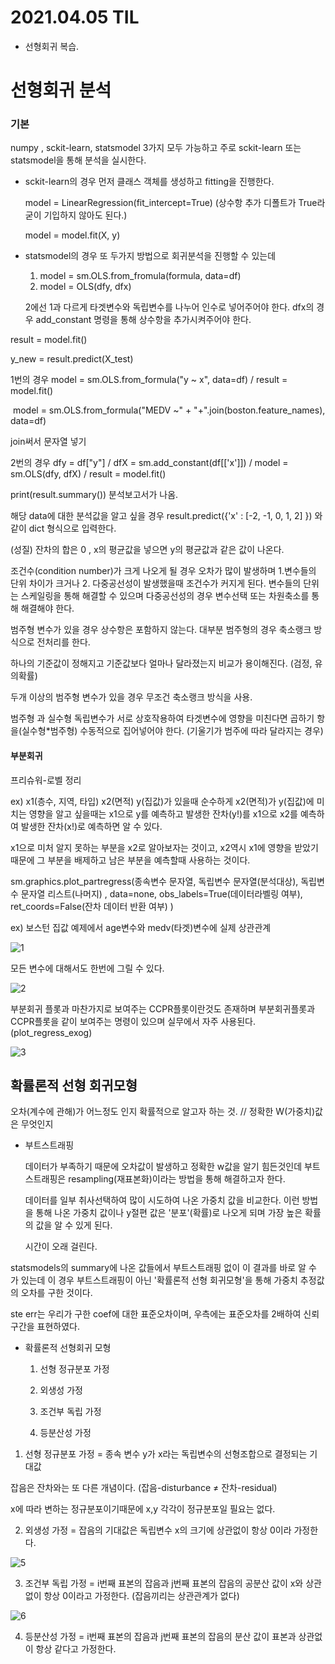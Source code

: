 # 2021.04.05 TIL

- 선형회귀 복습.



# 선형회귀 분석

### 기본



numpy , sckit-learn, statsmodel 3가지 모두 가능하고 주로 sckit-learn 또는 statsmodel을 통해 분석을 실시한다.



- sckit-learn의 경우 먼저 클래스 객체를 생성하고 fitting을 진행한다.

  model = LinearRegression(fit_intercept=True) (상수항 추가 디폴트가 True라 굳이 기입하지 않아도 된다.)

  model = model.fit(X, y)



- statsmodel의 경우 또 두가지 방법으로 회귀분석을 진행할 수 있는데

  1. model = sm.OLS.from_fromula(formula, data=df) 
  2. model = OLS(dfy, dfx) 

  2에선 1과 다르게 타겟변수와 독립변수를 나누어 인수로 넣어주어야 한다. dfx의 경우 add_constant 명령을 통해 상수항을 추가시켜주어야 한다.



result = model.fit()

y_new = result.predict(X_test)



1번의 경우 model = sm.OLS.from_formula("y ~ x", data=df) / result = model.fit()

​			   	 model = sm.OLS.from_formula("MEDV ~" + "+".join(boston.feature_names), data=df)

join써서 문자열 넣기



2번의 경우 dfy = df["y"] / dfX = sm.add_constant(df[['x']]) / model = sm.OLS(dfy, dfX) / result = model.fit()

print(result.summary()) 분석보고서가 나옴.

해당 data에 대한 분석값을 알고 싶을 경우 result.predict({'x' : [-2, -1, 0, 1, 2] }) 와 같이 dict 형식으로 입력한다.



 (성질) 잔차의 합은 0 ,  x의 평균값을 넣으면 y의 평균값과 같은 값이 나온다.



조건수(condition number)가 크게 나오게 될 경우 오차가 많이 발생하며 1.변수들의 단위 차이가 크거나 2. 다중공선성이 발생했을때 조건수가 커지게 된다. 변수들의 단위는 스케일링을 통해 해결할 수 있으며 다중공선성의 경우 변수선택 또는 차원축소를 통해 해결해야 한다.



범주형 변수가 있을 경우 상수항은 포함하지 않는다.  대부분 범주형의 경우 축소랭크 방식으로 전처리를 한다.

하나의 기준값이 정해지고 기준값보다 얼마나 달라졌는지 비교가 용이해진다. (검정, 유의확률)

두개 이상의 범주형 변수가 있을 경우 무조건 축소랭크 방식을 사용.

범주형 과 실수형 독립변수가 서로 상호작용하여 타겟변수에 영향을 미친다면 곱하기 항을(실수형*범주형) 수동적으로 집어넣어야 한다. (기울기가 범주에 따라 달라지는 경우)



#### 부분회귀 

프리슈워-로벨 정리 

ex) x1(층수, 지역, 타입)  x2(면적)  y(집값)가 있을때 순수하게 x2(면적)가 y(집값)에 미치는 영향을 알고 싶을때는 x1으로 y를 예측하고 발생한 잔차(y!)를  x1으로 x2를 예측하여 발생한 잔차(x!)로 예측하면 알 수 있다.

x1으로 미처 알지 못하는 부분을 x2로 알아보자는 것이고, x2역시 x1에 영향을 받았기때문에 그 부분을 배제하고 남은 부분을 예측할때 사용하는 것이다.

sm.graphics.plot_partregress(종속변수 문자열, 독립변수 문자열(분석대상), 독립변수 문자열 리스트(나머지) , data=none, obs_labels=True(데이터라벨링 여부), ret_coords=False(잔차 데이터 반환 여부) )



ex) 보스턴 집값 예제에서 age변수와 medv(타겟)변수에 실제 상관관계

![1](https://user-images.githubusercontent.com/77723966/113553600-fe112600-9632-11eb-9644-6cb823228def.PNG)

모든 변수에 대해서도 한번에 그릴 수 있다.

![2](https://user-images.githubusercontent.com/77723966/113553611-023d4380-9633-11eb-8dc9-b14ffda40319.PNG)

부분회귀 플롯과 마찬가지로 보여주는 CCPR플롯이란것도 존재하며 부분회귀플롯과 CCPR플롯을 같이 보여주는 명령이 있으며 실무에서 자주 사용된다. (plot_regress_exog)

![3](https://user-images.githubusercontent.com/77723966/113553627-079a8e00-9633-11eb-8d1f-67edcd76398f.PNG)

## 확률론적 선형 회귀모형

오차(계수에 관해)가 어느정도 인지 확률적으로 알고자 하는 것. // 정확한 W(가중치)값은 무엇인지



- 부트스트래핑

  데이터가 부족하기 때문에 오차값이 발생하고 정확한 w값을 알기 힘든것인데 부트스트래핑은 resampling(재표본화)이라는 방법을 통해 해결하고자 한다. 

  데이터를 일부 취사선택하여 많이 시도하여 나온 가중치 값을 비교한다. 이런 방법을 통해 나온 가중치 값이나 y절편 값은 '분포'(확률)로 나오게 되며 가장 높은 확률의 값을 알 수 있게 된다.

  시간이 오래 걸린다.

  

statsmodels의 summary에 나온 값들에서 부트스트래핑 없이 이 결과를 바로 알 수 가 있는데 이 경우 부트스트래핑이 아닌 '확률론적 선형 회귀모형'을 통해 가중치 추정값의 오차를 구한 것이다.

ste err는 우리가 구한 coef에 대한 표준오차이며,  우측에는 표준오차를 2배하여 신뢰구간을 표현하였다. 



- 확률론적 선형회귀 모형

  1. 선형 정규분포 가정

  2. 외생성 가정

  3. 조건부 독립 가정

  4. 등분산성 가정 

     

1. 선형 정규분포 가정 = 종속 변수 y가 x라는 독립변수의 선형조합으로 결정되는 기대값




잡음은 잔차와는 또 다른 개념이다.   (잡음-disturbance ≠ 잔차-residual)

x에 따라 변하는 정규분포이기때문에 x,y 각각이 정규분포일 필요는 없다. 



2. 외생성 가정 = 잡음의 기대값은 독립변수 x의 크기에 상관없이 항상 0이라 가정한다.

![5](https://user-images.githubusercontent.com/77723966/113553671-14b77d00-9633-11eb-8bf4-5c5980adb88e.PNG)

3. 조건부 독립 가정 = i번째 표본의 잡음과 j번째 표본의 잡음의 공분산 값이 x와 상관없이 항상 0이라고 가정한다. (잡음끼리는 상관관계가 없다)

![6](https://user-images.githubusercontent.com/77723966/113553686-1719d700-9633-11eb-9141-79ecaf77a422.PNG)


4. 등분산성 가정 = i번째 표본의 잡음과 j번째 표본의 잡음의 분산 값이 표본과 상관없이 항상 같다고 가정한다.

